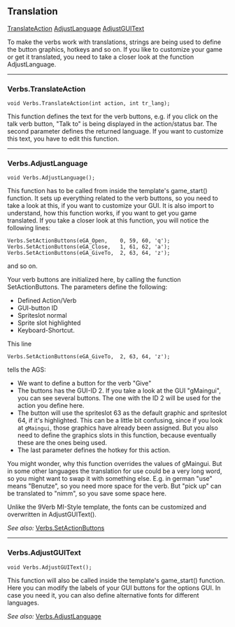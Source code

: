 ## Translation

[TranslateAction](Tumbleweed_translation#verbstranslateaction)
[AdjustLanguage](Tumbleweed_translation#verbsadjustlanguage)
[AdjustGUIText](Tumbleweed_translation#verbsadjustguitext)

To make the verbs work with translations, strings are being used to define the button graphics, hotkeys and so on.
If you like to customize your game or get it translated, you need to take a closer look at the function AdjustLanguage.

---

### Verbs.TranslateAction

```
void Verbs.TranslateAction(int action, int tr_lang);
```

This function defines the text for the verb buttons, e.g. if you click on the talk verb button, "Talk to" is being displayed in the action/status bar. The second parameter defines the returned language. If you want to customize this text, you have to edit this function.

---

### Verbs.AdjustLanguage

```
void Verbs.AdjustLanguage();
```

This function has to be called from inside the template's game_start() function.
It sets up everything related to the verb buttons, so you need to take a look at this, if you want to customize your GUI.
It is also import to understand, how this function works, if you want to get you game translated.
If you take a closer look at this function, you will notice the following lines:

```
Verbs.SetActionButtons(eGA_Open,    0, 59, 60, 'q');
Verbs.SetActionButtons(eGA_Close,   1, 61, 62, 'a');
Verbs.SetActionButtons(eGA_GiveTo,  2, 63, 64, 'z');
```

and so on.

Your verb buttons are initialized here, by calling the function SetActionButtons.
The parameters define the following:

- Defined Action/Verb
- GUI-button ID
- Spriteslot normal
- Sprite slot highlighted
- Keyboard-Shortcut.

This line

```
Verbs.SetActionButtons(eGA_GiveTo,  2, 63, 64, 'z');
```

tells the AGS:


* We want to define a button for the verb "Give"
* The buttons has the GUI-ID 2. If you take a look at the GUI "gMaingui", you
  can see several buttons. The one with the ID 2 will be used for the action
  you define here.
* The button will use the spriteslot 63 as the default graphic and spriteslot 64,
  if it's highlighted.
  This can be a little bit confusing, since if you look at `gMaingui`, those
  graphics have already been assigned. But you also need to define the graphics
  slots in this function, because eventually these are the ones being used.
* The last parameter defines the hotkey for this action.

You might wonder, why this function overrides the values of gMaingui.
But in some other languages the translation for use could be a very long word,
so you might want to swap it with something else.
E.g. in german "use" means "Benutze", so you need more space for the verb.
But "pick up" can be translated to "nimm", so you save some space here.

Unlike the 9Verb MI-Style template, the fonts can be customized and overwritten
in AdjustGUIText().

*See also:*
[Verbs.SetActionButtons](Tumbleweed_actions#verbssetactionbuttons)

---

### Verbs.AdjustGUIText

```
void Verbs.AdjustGUIText();
```

This function will also be called inside the template's game_start() function.
Here you can modify the labels of your GUI buttons for the options GUI. In case you need it, you can also define alternative fonts for different languages.

*See also:*
[Verbs.AdjustLanguage](Tumbleweed_translation#verbsadjustlanguage)
